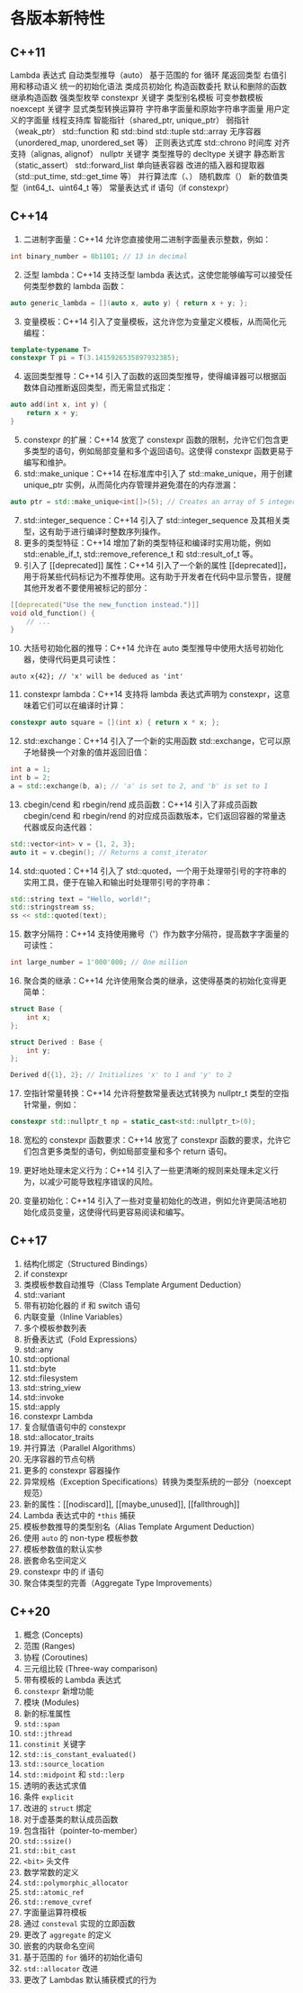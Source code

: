 # 各版本新特性

## C++11

Lambda 表达式
自动类型推导（auto）
基于范围的 for 循环
尾返回类型
右值引用和移动语义
统一的初始化语法
类成员初始化
构造函数委托
默认和删除的函数
继承构造函数
强类型枚举
constexpr 关键字
类型别名模板
可变参数模板
noexcept 关键字
显式类型转换运算符
字符串字面量和原始字符串字面量
用户定义的字面量
线程支持库
智能指针（shared_ptr, unique_ptr）
弱指针（weak_ptr）
std::function 和 std::bind
std::tuple
std::array
无序容器（unordered_map, unordered_set 等）
正则表达式库
std::chrono 时间库
对齐支持（alignas, alignof）
nullptr 关键字
类型推导的 decltype 关键字
静态断言（static_assert）
std::forward_list 单向链表容器
改进的插入器和提取器（std::put_time, std::get_time 等）
并行算法库（<future>、<async>）
随机数库（<random>）
新的数值类型（int64_t、uint64_t 等）
常量表达式 if 语句（if constexpr）

## C++14

1. 二进制字面量：C++14 允许您直接使用二进制字面量表示整数，例如：

```cpp
int binary_number = 0b1101; // 13 in decimal
```

2. 泛型 lambda：C++14 支持泛型 lambda 表达式，这使您能够编写可以接受任何类型参数的 lambda 函数：

```cpp
auto generic_lambda = [](auto x, auto y) { return x + y; };
```

3. 变量模板：C++14 引入了变量模板，这允许您为变量定义模板，从而简化元编程：

```cpp
template<typename T>
constexpr T pi = T(3.1415926535897932385);
```

4. 返回类型推导：C++14 引入了函数的返回类型推导，使得编译器可以根据函数体自动推断返回类型，而无需显式指定：

```cpp
auto add(int x, int y) {
    return x + y;
}
```

5. constexpr 的扩展：C++14 放宽了 constexpr 函数的限制，允许它们包含更多类型的语句，例如局部变量和多个返回语句。这使得 constexpr 函数更易于编写和维护。
6. std::make_unique：C++14 在标准库中引入了 std::make_unique，用于创建 unique_ptr 实例，从而简化内存管理并避免潜在的内存泄漏：

```cpp
auto ptr = std::make_unique<int[]>(5); // Creates an array of 5 integers
```

7. std::integer_sequence：C++14 引入了 std::integer_sequence 及其相关类型，这有助于进行编译时整数序列操作。
8. 更多的类型特征：C++14 增加了新的类型特征和编译时实用功能，例如 std::enable_if_t, std::remove_reference_t 和 std::result_of_t 等。
9. 引入了 [[deprecated]] 属性：C++14 引入了一个新的属性 [[deprecated]]，用于将某些代码标记为不推荐使用。这有助于开发者在代码中显示警告，提醒其他开发者不要使用被标记的部分：

```cpp
[[deprecated("Use the new_function instead.")]]
void old_function() {
    // ...
}
```

10. 大括号初始化器的推导：C++14 允许在 auto 类型推导中使用大括号初始化器，使得代码更具可读性：

```
auto x{42}; // 'x' will be deduced as 'int'
```

11. constexpr lambda：C++14 支持将 lambda 表达式声明为 constexpr，这意味着它们可以在编译时计算：

```cpp
constexpr auto square = [](int x) { return x * x; };
```

12. std::exchange：C++14 引入了一个新的实用函数 std::exchange，它可以原子地替换一个对象的值并返回旧值：

```cpp
int a = 1;
int b = 2;
a = std::exchange(b, a); // 'a' is set to 2, and 'b' is set to 1
```

13. cbegin/cend 和 rbegin/rend 成员函数：C++14 引入了非成员函数 cbegin/cend 和 rbegin/rend 的对应成员函数版本，它们返回容器的常量迭代器或反向迭代器：

```cpp
std::vector<int> v = {1, 2, 3};
auto it = v.cbegin(); // Returns a const_iterator
```

14. std::quoted：C++14 引入了 std::quoted，一个用于处理带引号的字符串的实用工具，便于在输入和输出时处理带引号的字符串：

```cpp
std::string text = "Hello, world!";
std::stringstream ss;
ss << std::quoted(text);
```

15. 数字分隔符：C++14 支持使用撇号（'）作为数字分隔符，提高数字字面量的可读性：

```cpp
int large_number = 1'000'000; // One million
```

16. 聚合类的继承：C++14 允许使用聚合类的继承，这使得基类的初始化变得更简单：

```cpp
struct Base {
    int x;
};

struct Derived : Base {
    int y;
};

Derived d{{1}, 2}; // Initializes 'x' to 1 and 'y' to 2
```

17. 空指针常量转换：C++14 允许将整数常量表达式转换为 nullptr_t 类型的空指针常量，例如：

```CPP
constexpr std::nullptr_t np = static_cast<std::nullptr_t>(0);
```

18. 宽松的 constexpr 函数要求：C++14 放宽了 constexpr 函数的要求，允许它们包含更多类型的语句，例如局部变量和多个 return 语句。

19. 更好地处理未定义行为：C++14 引入了一些更清晰的规则来处理未定义行为，以减少可能导致程序错误的风险。

20. 变量初始化：C++14 引入了一些对变量初始化的改进，例如允许更简洁地初始化成员变量，这使得代码更容易阅读和编写。

## C++17

1. 结构化绑定（Structured Bindings）
2. if constexpr
3. 类模板参数自动推导（Class Template Argument Deduction）
4. std::variant
5. 带有初始化器的 if 和 switch 语句
6. 内联变量（Inline Variables）
7. 多个模板参数列表
8. 折叠表达式（Fold Expressions）
9. std::any
10. std::optional
11. std::byte
12. std::filesystem
13. std::string_view
14. std::invoke
15. std::apply
16. constexpr Lambda
17. 复合赋值语句中的 constexpr
18. std::allocator_traits
19. 并行算法（Parallel Algorithms）
20. 无序容器的节点句柄
21. 更多的 constexpr 容器操作
22. 异常规格（Exception Specifications）转换为类型系统的一部分（noexcept 规范）
23. 新的属性：[[nodiscard]], [[maybe_unused]], [[fallthrough]]
24. Lambda 表达式中的 `*this` 捕获
25. 模板参数推导的类型别名（Alias Template Argument Deduction）
26. 使用 `auto` 的 non-type 模板参数
27. 模板参数值的默认实参
28. 嵌套命名空间定义
29. constexpr 中的 if 语句
30. 聚合体类型的完善（Aggregate Type Improvements）

## C++20

1. 概念 (Concepts)
2. 范围 (Ranges)
3. 协程 (Coroutines)
4. 三元组比较 (Three-way comparison)
5. 带有模板的 Lambda 表达式
6. `constexpr` 新增功能
7. 模块 (Modules)
8. 新的标准属性
9. `std::span`
10. `std::jthread`
11. `constinit` 关键字
12. `std::is_constant_evaluated()`
13. `std::source_location`
14. `std::midpoint` 和 `std::lerp`
15. 透明的表达式求值
16. 条件 `explicit`
17. 改进的 `struct` 绑定
18. 对于虚基类的默认成员函数
19. 包含指针（pointer-to-member）
20. `std::ssize()`
21. `std::bit_cast`
22. `<bit>` 头文件
23. 数学常数的定义
24. `std::polymorphic_allocator`
25. `std::atomic_ref`
26. `std::remove_cvref`
27. 字面量运算符模板
28. 通过 `consteval` 实现的立即函数
29. 更改了 `aggregate` 的定义
30. 嵌套的内联命名空间
31. 基于范围的 `for` 循环的初始化语句
32. `std::allocator` 改进
33. 更改了 Lambdas 默认捕获模式的行为

